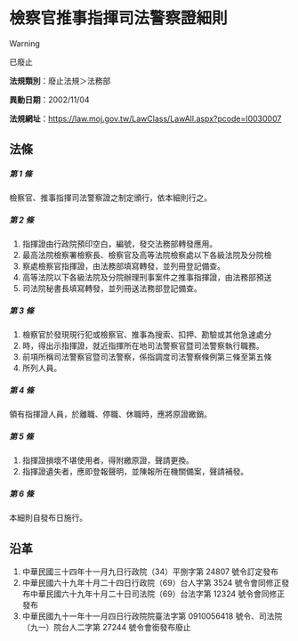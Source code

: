 # 檢察官推事指揮司法警察證細則
> [!WARNING]
> 已廢止

**法規類別**：廢止法規＞法務部

**異動日期**：2002/11/04  

**法規網址**：https://law.moj.gov.tw/LawClass/LawAll.aspx?pcode=I0030007



## 法條
##### 第 1 條
檢察官、推事指揮司法警察證之制定頒行，依本細則行之。

##### 第 2 條
1. 指揮證由行政院預印空白，編號，發交法務部轉發應用。
1. 最高法院檢察署檢察長、檢察官及高等法院檢察處以下各級法院及分院檢
1. 察處檢察官指揮證，由法務部填寫轉發，並列冊登記備查。
1. 高等法院以下各級法院及分院辦理刑事案件之推事指揮證，由法務部預送
1. 司法院秘書長填寫轉發，並列冊送法務部登記備查。

##### 第 3 條
1. 檢察官於發現現行犯或檢察官、推事為搜索、扣押、勘驗或其他急速處分
1. 時，得出示指揮證，就近指揮所在地司法警察官暨司法警察執行職務。
1. 前項所稱司法警察官暨司法警察，係指調度司法警察條例第三條至第五條
1. 所列人員。

##### 第 4 條
領有指揮證人員，於離職、停職、休職時，應將原證繳銷。

##### 第 5 條
1. 指揮證損壞不堪使用者，得附繳原證，聲請更換。
1. 指揮證遺失者，應即登報聲明，並陳報所在機關備案，聲請補發。

##### 第 6 條
本細則自發布日施行。

## 沿革
1. 中華民國三十四年十一月九日行政院（34）平捌字第 24807  號令訂定發布
1. 中華民國六十九年十月二十四日行政院（69）台人字第 3524 號令會同修正發布中華民國六十九年十月二十日司法院（69）台法字第 12324  號令會同修正發布
1. 中華民國九十一年十一月四日行政院院臺法字第 0910056418 號令、司法院（九一）院台人二字第 27244  號令會銜發布廢止
